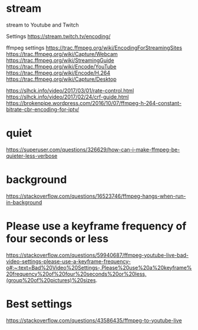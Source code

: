 # stream

stream to Youtube and Twitch

Settings
https://stream.twitch.tv/encoding/

ffmpeg settings
https://trac.ffmpeg.org/wiki/EncodingForStreamingSites
https://trac.ffmpeg.org/wiki/Capture/Webcam
https://trac.ffmpeg.org/wiki/StreamingGuide
https://trac.ffmpeg.org/wiki/Encode/YouTube
https://trac.ffmpeg.org/wiki/Encode/H.264
https://trac.ffmpeg.org/wiki/Capture/Desktop

https://slhck.info/video/2017/03/01/rate-control.html
https://slhck.info/video/2017/02/24/crf-guide.html
https://brokenpipe.wordpress.com/2016/10/07/ffmpeg-h-264-constant-bitrate-cbr-encoding-for-iptv/

# quiet
https://superuser.com/questions/326629/how-can-i-make-ffmpeg-be-quieter-less-verbose

# background
https://stackoverflow.com/questions/16523746/ffmpeg-hangs-when-run-in-background

# Please use a keyframe frequency of four seconds or less
https://stackoverflow.com/questions/59940687/ffmpeg-youtube-live-bad-video-settings-please-use-a-keyframe-frequency-o#:~:text=Bad%20Video%20Settings-,Please%20use%20a%20keyframe%20frequency%20of%20four%20seconds%20or%20less,(group%20of%20pictures)%20sizes.

# Best settings
https://stackoverflow.com/questions/43586435/ffmpeg-to-youtube-live
